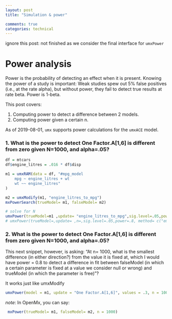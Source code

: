 ```yaml
---
layout: post
title: "Simulation & power"

comments: true
categories: technical
---
```


<a name="top"></a>

ignore this post: not finished as we consider the final interface for `umxPower`

# Power analysis

Power is the probability of detecting an effect when it is present. Knowing the power of a study is important: Weak studies spew out 5% false positives (i.e., at the rate alpha), but without power, they fail to detect true results at rate beta. Power is 1-beta.

This post covers:

1. Computing power to detect a difference between 2 models.
2. Computing power given a certain n.

As of 2019-08-01, `umx` supports power calculations for the `umxACE` model.

### 1. What is the power to detect One Factor.A[1,6] is different from zero given N=1000, and alpha=.05?

```R
df = mtcars
df$engine_litres = .016 * df$disp

m1 = umxRAM(data = df, "#mpg_model
	mpg ~ engine_litres + wt
	wt ~~ engine_litres"
)

m2 = umxModify(m1, "engine_litres_to_mpg")
mxPowerSearch(trueModel= m1, falseModel= m2)

```

```r
# solve for N
umxPower(trueModel=m1 ,update= "engine_litres_to_mpg",sig.level=.05,power=.8, method= c("empirical", "ncp"))
# umxPower(trueModel=,update= ,n=,sig.level=.05,power=.8, method= c("empirical", "ncp"))

```

### 2. What is the power to detect One Factor.A[1,6] is different from zero given N=1000, and alpha=.05?

This next snippet, however, is asking:
    “At n= 1000, what is the smallest difference (in either direction?) from the value it is fixed at, which I would have power = 0.8 to detect a difference in fit between falseModel (in which a certain parameter is fixed at a value we consider null or wrong) and trueModel (in which the parameter is free)”?

It works just like umxModify

```r
umxPower(model = m1, update = "One Factor.A[1,6]", values = .3, n = 1000)
```

*note*: In OpenMx, you can say:

```r
 mxPower(trueModel= m1, falseModel= m2, n = 1000)
```

